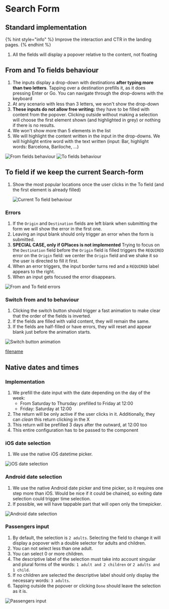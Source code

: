 # Search Form

## Standard implementation

{% hint style="info" %}
Improve the interaction and CTR in the landing pages.
{% endhint %}

1. All the fields will display a popover relative to the content, not floating

## From and To fields behaviour

1. The inputs display a drop-down with destinations **after typing more than two letters**. Tapping over a destination prefills it, as it does pressing Enter or Go. You can navigate through the drop-downs with the keyboard
2. At any scenario with less than 3 letters, we won't show the drop-down
3. **These inputs do not allow free writing:** they have to be filled with content from the popover. Clicking outside without making a selection will choose the first element shown \(and highlighted in grey\) or nothing if there is no results.
4. We won't show more than 5 elements in the list
5. We will highlight the content written in the input in the drop-downs. We will highlight entire word with the text written \(input: Bar, highlight words: Barcelona, Bariloche, …\)

![From fields behaviour](../.gitbook/assets/from.png) ![To fields behaviour](../.gitbook/assets/to%20%281%29.png)

## To field if we keep the current Search-form

1. Show the most popular locations once the user clicks in the To field \(and the first element is already filled\)

   ![Current To field behaviour](../.gitbook/assets/currentto%20%281%29.png)

### Errors

1. If the `Origin` and `Destination` fields are left blank when submitting the form we will show the error in the first one.
2. Leaving an input blank should only trigger an error when the form is submitted.
3. **SPECIAL CASE, only if GPlaces is not implemented** Trying to focus on the `Destination` field before the `Origin` field is filled triggers the `REQUIRED` error on the `Origin` field: we center the `Origin` field and we shake it so the user is directed to fill it first.
4. When an error triggers, the input border turns red and a `REQUIRED` label appears to the right.
5. When an input gets focused the error disappears.

![From and To field errors](../.gitbook/assets/fromtoerrors%20%281%29.png)

### Switch from and to behaviour

1. Clicking the switch button should trigger a fast animation to make clear that the order of the fields is inverted.
2. If the fields are filled with valid content, they will remain the same.
3. If the fields are half-filled or have errors, they will reset and appear blank just before the animation starts.

![Switch button animation](../.gitbook/assets/fromtoswitch.png)

[filename](https://github.com/miriamcastellon/st-design/tree/99718b5c0f94642adcc71ce0bb04edaf57a88780/docs/pages/components/searchForm/switchAnimation.mp4)

## Native dates and times

### Implementation

1. We prefill the date input with the date depending on the day of the week:
   * From Saturday to Thursday: prefilled to Friday at 12:00
   * Friday: Saturday at 12:00   
2. The return will be only active if the user clicks in it. Additionally, they can _clean_ this return clicking in the X
3. This return will be prefilled 3 days after the outward, at 12:00 too
4. This entire configuration has to be passed to the component

### iOS date selection

1. We use the native iOS datetime picker.

![iOS date selection](../.gitbook/assets/iosdateselection%20%281%29.png)

### Android date selection

1. We use the native Android date picker and time picker, so it requires one step more than iOS. Would be nice if it could be chained, so exiting date selection could trigger time selection.
2. If possible, we will have tappable part that will open only the timepicker.

![Android date selection](../.gitbook/assets/androiddateselection.png)

### Passengers input

1. By default, the selection is `2 adults`. Selecting the field to change it will display a popover with a double selector for adults and children.
2. You can not select less than one adult.
3. You can select 0 or more children.
4. The descriptive label of the selection must take into account singular and plural forms of the words: `1 adult and 2 children` or `2 adults and 1 child`.
5. If no children are selected the descriptive label should only display the necessary words: `3 adults`.
6. Tapping outside the popover or clicking `Done` should leave the selection as it is.

![Passengers input](../.gitbook/assets/passengers.png)

